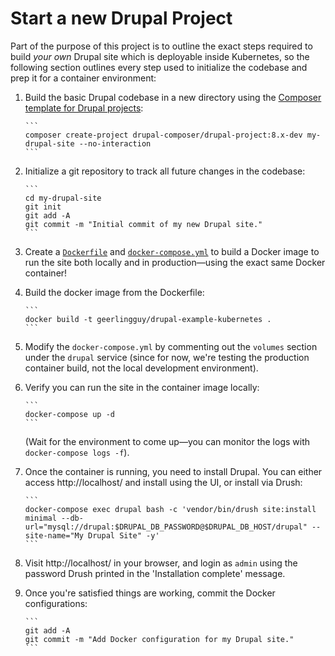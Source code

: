 # Start a new Drupal Project

Part of the purpose of this project is to outline the exact steps required to build _your own_ Drupal site which is deployable inside Kubernetes, so the following section outlines every step used to initialize the codebase and prep it for a container environment:

  1. Build the basic Drupal codebase in a new directory using the [Composer template for Drupal projects](https://github.com/drupal-composer/drupal-project):

         ```
         composer create-project drupal-composer/drupal-project:8.x-dev my-drupal-site --no-interaction
         ```

  1. Initialize a git repository to track all future changes in the codebase:

         ```
         cd my-drupal-site
         git init
         git add -A
         git commit -m "Initial commit of my new Drupal site."
         ```

  1. Create a [`Dockerfile`](../Dockerfile) and [`docker-compose.yml`](../docker-compose.yml) to build a Docker image to run the site both locally and in production—using the exact same Docker container!
  1. Build the docker image from the Dockerfile:

         ```
         docker build -t geerlingguy/drupal-example-kubernetes .
         ```

  1. Modify the `docker-compose.yml` by commenting out the `volumes` section under the `drupal` service (since for now, we're testing the production container build, not the local development environment).
  1. Verify you can run the site in the container image locally:

         ```
         docker-compose up -d
         ```

     (Wait for the environment to come up—you can monitor the logs with `docker-compose logs -f`).

  1. Once the container is running, you need to install Drupal. You can either access http://localhost/ and install using the UI, or install via Drush:

         ```
         docker-compose exec drupal bash -c 'vendor/bin/drush site:install minimal --db-url="mysql://drupal:$DRUPAL_DB_PASSWORD@$DRUPAL_DB_HOST/drupal" --site-name="My Drupal Site" -y'
         ```

  1. Visit http://localhost/ in your browser, and login as `admin` using the password Drush printed in the 'Installation complete' message.
  1. Once you're satisfied things are working, commit the Docker configurations:

         ```
         git add -A
         git commit -m "Add Docker configuration for my Drupal site."
         ```
